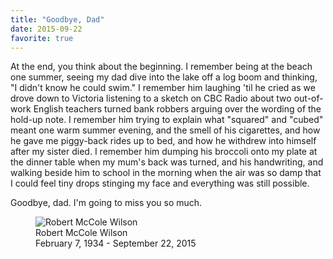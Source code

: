 ```yaml
---
title: "Goodbye, Dad"
date: 2015-09-22
favorite: true
---
```

<p>
  At the end, you think about the beginning.
  I remember being at the beach one summer,
  seeing my dad dive into the lake off a log boom and thinking,
  "I didn't know he could swim."
  I remember him laughing 'til he cried as we drove down to Victoria
  listening to a sketch on CBC Radio
  about two out-of-work English teachers turned bank robbers
  arguing over the wording of the hold-up note.
  I remember him trying to explain what "squared" and "cubed" meant one warm summer evening,
  and the smell of his cigarettes,
  and how he gave me piggy-back rides up to bed,
  and how he withdrew into himself after my sister died.
  I remember him dumping his broccoli onto my plate at the dinner table when my mum's back was turned,
  and his handwriting,
  and walking beside him to school in the morning
  when the air was so damp that I could feel tiny drops stinging my face
  and everything was still possible.
</p>
<p>
  Goodbye, dad.
  I'm going to miss you so much.
</p>
<figure class="center">
  <img src="@root/files/2015/09/dad.jpg" alt="Robert McCole Wilson" class="centered">
  <figcaption>
    Robert McCole Wilson
    <br>
    February 7, 1934 - September 22, 2015
  </figcaption>
</figure>
